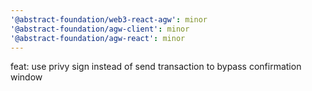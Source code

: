```yaml
---
'@abstract-foundation/web3-react-agw': minor
'@abstract-foundation/agw-client': minor
'@abstract-foundation/agw-react': minor
---
```


feat: use privy sign instead of send transaction to bypass confirmation window
